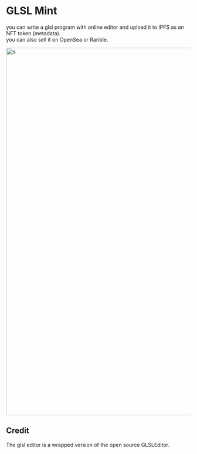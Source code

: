 # GLSL Mint

you can write a glsl program with online editor and upload it to IPFS as an NFT token (metadata).   
you can also sell it on OpenSea or Rarible.

<img width="1001" alt="s" src="https://user-images.githubusercontent.com/3281804/126085431-021d18b5-cb13-4f85-8953-db212328c645.png">

## Credit
The glsl editor is a wrapped version of the open source GLSLEditor.
